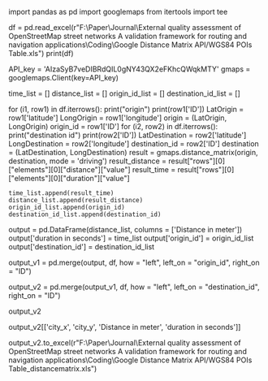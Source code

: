 import pandas as pd
import googlemaps
from itertools import tee

df = pd.read_excel(r"F:\Paper\Journal\External quality assessment of OpenStreetMap street networks A validation framework for routing and navigation applications\Coding\Google Distance Matrix API/WGS84 POIs Table.xls")
print(df)

API_key = 'AIzaSyB7veDIBRdQIL0gNY43QX2eFKhcQWqkMTY'
gmaps = googlemaps.Client(key=API_key)

time_list = []
distance_list = []
origin_id_list = []
destination_id_list = []

for (i1, row1) in df.iterrows():
  print("origin")
  print(row1['ID'])
  LatOrigin = row1['latitude']
  LongOrigin = row1['longitude']
  origin = (LatOrigin, LongOrigin)
  origin_id = row1['ID'] 
  for (i2, row2) in  df.iterrows():
    print("destination id")
    print(row2['ID'])
    LatDestination = row2['latitude']
    LongDestination = row2['longitude']
    destination_id = row2['ID']
    destination = (LatDestination, LongDestination)
    result = gmaps.distance_matrix(origin, destination, mode = 'driving')
    result_distance = result["rows"][0]["elements"][0]["distance"]["value"]
    result_time = result["rows"][0]["elements"][0]["duration"]["value"]

    
    time_list.append(result_time)
    distance_list.append(result_distance)
    origin_id_list.append(origin_id)
    destination_id_list.append(destination_id)
    
output = pd.DataFrame(distance_list, columns = ['Distance in meter'])
output['duration in seconds'] = time_list
output['origin_id'] = origin_id_list
output['destination_id'] = destination_id_list    

output_v1 = pd.merge(output, df, how = "left", left_on = "origin_id", right_on = "ID")

output_v2 = pd.merge(output_v1, df, how = "left", left_on = "destination_id", right_on = "ID")

output_v2

output_v2[['city_x', 'city_y', 'Distance in meter', 'duration in seconds']]

output_v2.to_excel(r"F:\Paper\Journal\External quality assessment of OpenStreetMap street networks A validation framework for routing and navigation applications\Coding\Google Distance Matrix API/WGS84 POIs Table_distancematrix.xls")
